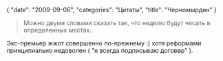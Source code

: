 {
   "date": "2009-09-06",
   "categories": "Цитаты",
   "title": "Черномырдин"
}

> Можно двумя словами сказать так, что неделю будут чесать в определенных местах.

Экс-премьер жжот совершенно по-прежнему :) хотя реформами принципиально недоволен ( "я всегда подписываю догов**о**р" ).
